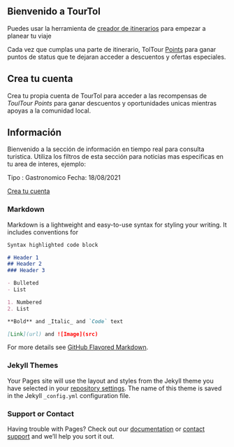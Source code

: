 ## Bienvenido a TourTol

Puedes usar la herramienta de [creador de itinerarios](https://github.com/SofiaIsabelaGM/TourTol/edit/main/README.md) para empezar a planear tu viaje

Cada vez que cumplas una parte de itinerario, TolTour [Points](https://jekyllrb.com/) para ganar puntos de status que te dejaran acceder a descuentos y ofertas especiales. 

## Crea tu cuenta

Crea tu propia cuenta de TourTol para acceder a las recompensas de _ToulTour Points_ para ganar descuentos y oportunidades unicas mientras apoyas a la comunidad local.

## Información

Bienvenido a la sección de información en tiempo real para consulta turistica.
Utiliza los filtros de esta sección para noticias mas especificas en tu area de interes, ejemplo: 

Tipo : Gastronomico
Fecha: 18/08/2021


[Crea tu cuenta]()


### Markdown

Markdown is a lightweight and easy-to-use syntax for styling your writing. It includes conventions for

```markdown
Syntax highlighted code block

# Header 1
## Header 2
### Header 3

- Bulleted
- List

1. Numbered
2. List

**Bold** and _Italic_ and `Code` text

[Link](url) and ![Image](src)
```

For more details see [GitHub Flavored Markdown](https://guides.github.com/features/mastering-markdown/).

### Jekyll Themes

Your Pages site will use the layout and styles from the Jekyll theme you have selected in your [repository settings](https://github.com/SofiaIsabelaGM/TourTol/settings/pages). The name of this theme is saved in the Jekyll `_config.yml` configuration file.

### Support or Contact

Having trouble with Pages? Check out our [documentation](https://docs.github.com/categories/github-pages-basics/) or [contact support](https://support.github.com/contact) and we’ll help you sort it out.
